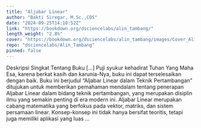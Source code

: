 ```yaml
---
title: "Aljabar Linear"
author: "Bakti Siregar, M.Sc.,CDS"
date: "2024-09-25T14:10:52Z"
link: "https://bookdown.org/dsciencelabs/alin_tambang/"
length_weight: "2.8%"
cover: "https://bookdown.org/dsciencelabs/alin_tambang/images/Cover_Alin_Pertambangan.png"
repo: "dsciencelabs/Alin_Tambang"
pinned: false
---
```


Deskripsi Singkat Tentang Buku [...] Puji syukur kehadirat Tuhan Yang Maha Esa, karena berkat kasih dan karunia-Nya, buku ini dapat terselesaikan dengan baik. Buku ini berjudul “Aljabar Linear dalam Teknik Pertambangan” ditujukan untuk memberikan pemahaman mendalam tentang penerapan Aljabar Linear dalam bidang teknik pertambangan, yang merupakan disiplin ilmu yang semakin penting di era modern ini. Aljabar Linear merupakan cabang matematika yang berfokus pada vektor, matriks, dan sistem persamaan linear. Konsep-konsep ini tidak hanya bersifat teoritis, tetapi juga memiliki aplikasi yang luas ...
